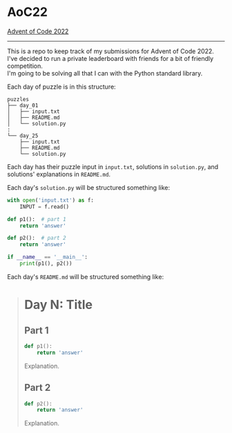 # AoC22
[Advent of Code 2022](https://adventofcode.com/2022)
___
This is a repo to keep track of my submissions for Advent of Code 2022.  
I've decided to run a private leaderboard with friends for a bit of friendly competition.  
I'm going to be solving all that I can with the Python standard library.

Each day of puzzle is in this structure:
```
puzzles
├── day_01
│   ├── input.txt
│   ├── README.md
│   └── solution.py
:
└── day_25
    ├── input.txt
    ├── README.md
    └── solution.py
```
Each day has their puzzle input in `input.txt`, solutions in `solution.py`, and solutions' explanations in `README.md`.

Each day's `solution.py` will be structured something like:
```python
with open('input.txt') as f:
    INPUT = f.read()

def p1():  # part 1
    return 'answer'

def p2():  # part 2
    return 'answer'

if __name__ == '__main__':
    print(p1(), p2())
```
Each day's `README.md` will be structured something like:
> # Day N: Title
> ## Part 1
> ```python
> def p1():
>     return 'answer'
> ```
> Explanation.
> ## Part 2
> ```python
> def p2():
>     return 'answer'
> ```
> Explanation.